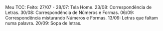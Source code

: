 Meu TCC:
Feito:
27/07 - 28/07: Tela Home.
23/08: Correspondência de Letras.
30/08: Correspondência de Números e Formas.
06/09: Correspondência misturando Números e Formas.
13/09: Letras que faltam numa palavra.
20/09: Sopa de letras.


